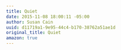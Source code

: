 ```yaml
---
title: Quiet
date: 2015-11-08 18:00:11 -05:00
author: Susan Cain
uuid: d11719a1-9e95-44c4-b170-38762a51ae1d
original_title: Quiet
amazon: true
---
```


